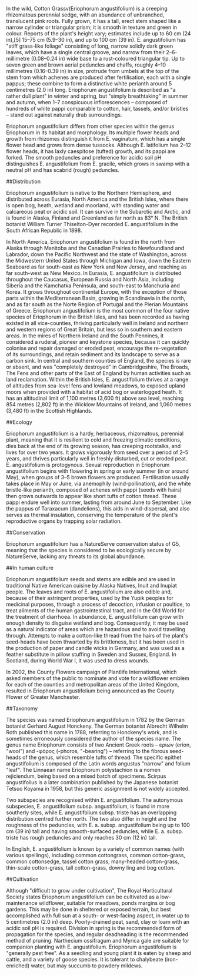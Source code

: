 In the wild, Cotton Grassv(Eriophorum angustifolium) is a creeping rhizomatous perennial sedge, with an abundance of unbranched, translucent pink roots. Fully grown, it has a tall, erect stem shaped like a narrow cylinder or triangular prism; it is smooth in texture and green in colour. Reports of the plant's height vary; estimates include up to 60 cm (24 in),[5] 15–75 cm (5.9–30 in), and up to 100 cm (39 in). E. angustifolium has "stiff grass-like foliage" consisting of long, narrow solidly dark green leaves, which have a single central groove, and narrow from their 2–6-millimetre (0.08–0.24 in) wide base to a rust-coloured triangular tip. Up to seven green and brown aerial peduncles and chaffs, roughly 4–10 millimetres (0.16–0.39 in) in size, protrude from umbels at the top of the stem from which achenes are produced after fertilisation, each with a single pappus; these combine to form a distinctive white perianth around 5 centimetres (2.0 in) long.
Eriophorum angustifolium is described as "a rather dull plant" in winter and spring, but "simply breathtaking" in summer and autumn, when 1–7 conspicuous inflorescences – composed of hundreds of white pappi comparable to cotton, hair, tassels, and/or bristles – stand out against naturally drab surroundings.

Eriophorum angustifolium differs from other species within the genus Eriophorum in its habitat and morphology. Its multiple flower heads and growth from rhizomes distinguish it from E. vaginatum, which has a single flower head and grows from dense tussocks. Although E. latifolium has 2–12 flower heads, it has laxly caespitose (tufted) growth, and its pappi are forked. The smooth peduncles and preference for acidic soil pH distinguishes E. angustifolium from E. gracile, which grows in swamp with a neutral pH and has scabrid (rough) peduncles.

##Distribution

Eriophorum angustifolium is native to the Northern Hemisphere, and distributed across Eurasia, North America and the British Isles, where there is open bog, heath, wetland and moorland, with standing water and calcareous peat or acidic soil. It can survive in the Subarctic and Arctic, and is found in Alaska, Finland and Greenland as far north as 83° N. The British botanist William Turner Thiselton-Dyer recorded E. angustifolium in the South African Republic in 1898.

In North America, Eriophorum angustifolium is found in the north from Alaska through Manitoba and the Canadian Prairies to Newfoundland and Labrador, down the Pacific Northwest and the state of Washington, across the Midwestern United States through Michigan and Iowa, down the Eastern Seaboard as far south-east as New York and New Jersey, and reaching as far south-west as New Mexico. In Eurasia, E. angustifolium is distributed throughout the Caucasus, European Russia and North Asia, including Siberia and the Kamchatka Peninsula, and south-east to Manchuria and Korea. It grows throughout continental Europe, with the exception of those parts within the Mediterranean Basin, growing in Scandinavia in the north, and as far south as the Norte Region of Portugal and the Pierian Mountains of Greece.
Eriophorum angustifolium is the most common of the four native species of Eriophorum in the British Isles, and has been recorded as having existed in all vice-counties, thriving particularly well in Ireland and northern and western regions of Great Britain, but less so in southern and eastern areas. In the mires of Northern Ireland and the South Pennines, it considered a ruderal, pioneer and keystone species, because it can quickly colonise and repair damaged or eroded peat, encourage the re-vegetation of its surroundings, and retain sediment and its landscape to serve as a carbon sink. In central and southern counties of England, the species is rare or absent, and was "completely destroyed" in Cambridgeshire, The Broads, The Fens and other parts of the East of England by human activities such as land reclamation. Within the British Isles, E. angustifolium thrives at a range of altitudes from sea-level fens and lowland meadows, to exposed upland moors when provided with a habitat of acid bog or waterlogged heath. It has an altitudinal limit of 1,100 metres (3,600 ft) above sea level, reaching 854 metres (2,802 ft) in the Wicklow Mountains of Ireland, and 1,060 metres (3,480 ft) in the Scottish Highlands.

##Ecology

Eriophorum angustifolium is a hardy, herbaceous, rhizomatous, perennial plant, meaning that it is resilient to cold and freezing climatic conditions, dies back at the end of its growing season, has creeping rootstalks, and lives for over two years. It grows vigorously from seed over a period of 2–5 years, and thrives particularly well in freshly disturbed, cut or eroded peat. E. angustifolium is protogynous.
Sexual reproduction in Eriophorum angustifolium begins with flowering in spring or early summer (in or around May), when groups of 3–5 brown flowers are produced. Fertilisation usually takes place in May or June, via anemophily (wind-pollination), and the white bristle-like perianth, composed of achenes with pappi (seeds with hairs) then grows outwards to appear like short tufts of cotton thread. These pappi endure well into summer, lasting from around June to September. Like the pappus of Taraxacum (dandelions), this aids in wind-dispersal, and also serves as thermal insulation, conserving the temperature of the plant's reproductive organs by trapping solar radiation.

##Conservation 

Eriophorum angustifolium has a NatureServe conservation status of G5, meaning that the species is considered to be ecologically secure by NatureServe, lacking any threats to its global abundance.

##In human culture

Eriophorum angustifolium seeds and stems are edible and are used in traditional Native American cuisine by Alaska Natives, Inuit and Inupiat people. The leaves and roots of E. angustifolium are also edible and, because of their astringent properties, used by the Yupik peoples for medicinal purposes, through a process of decoction, infusion or poultice, to treat aliments of the human gastrointestinal tract, and in the Old World for the treatment of diarrhoea. In abundance, E. angustifolium can grow with enough density to disguise wetland and bog. Consequently, it may be used as a natural indicator of areas which are hazardous and to avoid travelling through. Attempts to make a cotton-like thread from the hairs of the plant's seed-heads have been thwarted by its brittleness, but it has been used in the production of paper and candle wicks in Germany, and was used as a feather substitute in pillow stuffing in Sweden and Sussex, England. In Scotland, during World War I, it was used to dress wounds.

In 2002, the County Flowers campaign of Plantlife International, which asked members of the public to nominate and vote for a wildflower emblem for each of the counties and metropolitan areas of the United Kingdom, resulted in Eriophorum angustifolium being announced as the County Flower of Greater Manchester.

##Taxonomy

The species was named Eriophorum angustifolium in 1782 by the German botanist Gerhard August Honckeny. The German botanist Albrecht Wilhelm Roth published this name in 1788, referring to Honckeny's work, and is sometimes erroneously considered the author of the species name. The genus name Eriophorum consists of two Ancient Greek roots – εριων (erion, "wool") and -φόρος (-phoros, "-bearing") – referring to the fibrous seed-heads of the genus, which resemble tufts of thread. The specific epithet angustifolium is composed of the Latin words angustus "narrow" and folium "leaf". The Linnaean name Eriophorum polystachion is a nomen rejiciendum, being based on a mixed batch of specimens. Scirpus angustifolius is a later combination published by the Japanese botanist Tetsuo Koyama in 1958, but this generic assignment is not widely accepted.

Two subspecies are recognised within E. angustifolium. The autonymous subspecies, E. angustifolium subsp. angustifolium, is found in more southerly sites, while E. angustifolium subsp. triste has an overlapping distribution centred further north. The two also differ in height and the roughness of the peduncles, with E. a. subsp. angustifolium being up to 100 cm (39 in) tall and having smooth-surfaced peduncles, while E. a. subsp. triste has rough peduncles and only reaches 30 cm (12 in) tall.

In English, E. angustifolium is known by a variety of common names (with various spellings), including common cottongrass, common cotton-grass, common cottonsedge, tassel cotton grass, many-headed cotton-grass, thin-scale cotton-grass, tall cotton-grass, downy ling and bog cotton.

##Cultivation

Although "difficult to grow under cultivation", The Royal Horticultural Society states Eriophorum angustifolium can be cultivated as a low-maintenance wildflower, suitable for meadows, ponds margins or bog gardens. This may be done in sheltered or exposed terrain, but best accomplished with full sun at a south- or west-facing aspect, in water up to 5 centimetres (2.0 in) deep. Poorly-drained peat, sand, clay or loam with an acidic soil pH is required. Division in spring is the recommended form of propagation for the species, and regular deadheading is the recommended method of pruning. Narthecium ossifragum and Myrica gale are suitable for companion planting with E. angustifolium. Eriophorum angustifolium is "generally pest free". As a seedling and young plant it is eaten by sheep and cattle, and a variety of goose species. It is tolerant to chalybeate (iron-enriched) water, but may succumb to powdery mildews.
